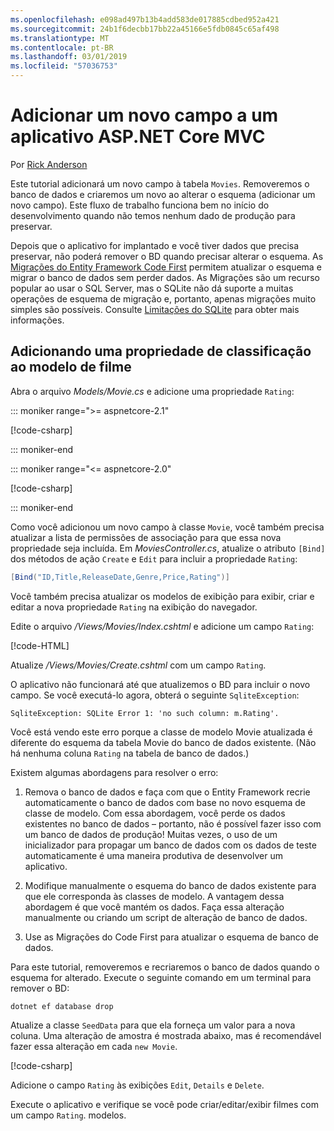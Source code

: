 ```yaml
---
ms.openlocfilehash: e098ad497b13b4add583de017885cdbed952a421
ms.sourcegitcommit: 24b1f6decbb17bb22a45166e5fdb0845c65af498
ms.translationtype: MT
ms.contentlocale: pt-BR
ms.lasthandoff: 03/01/2019
ms.locfileid: "57036753"
---
```

<!-- This include not used by windows version -->
# <a name="add-a-new-field-to-an-aspnet-core-mvc-app"></a>Adicionar um novo campo a um aplicativo ASP.NET Core MVC

Por [Rick Anderson](https://twitter.com/RickAndMSFT)

Este tutorial adicionará um novo campo à tabela `Movies`. Removeremos o banco de dados e criaremos um novo ao alterar o esquema (adicionar um novo campo). Este fluxo de trabalho funciona bem no início do desenvolvimento quando não temos nenhum dado de produção para preservar.

Depois que o aplicativo for implantado e você tiver dados que precisa preservar, não poderá remover o BD quando precisar alterar o esquema. As [Migrações do Entity Framework Code First](/ef/core/get-started/aspnetcore/new-db) permitem atualizar o esquema e migrar o banco de dados sem perder dados. As Migrações são um recurso popular ao usar o SQL Server, mas o SQLite não dá suporte a muitas operações de esquema de migração e, portanto, apenas migrações muito simples são possíveis. Consulte [Limitações do SQLite](/ef/core/providers/sqlite/limitations) para obter mais informações.

## <a name="adding-a-rating-property-to-the-movie-model"></a>Adicionando uma propriedade de classificação ao modelo de filme

Abra o arquivo *Models/Movie.cs* e adicione uma propriedade `Rating`:

::: moniker range=">= aspnetcore-2.1"

[!code-csharp[](~/tutorials/first-mvc-app/start-mvc/sample/MvcMovie21/Models/MovieDateRating.cs?highlight=12&name=snippet)]

::: moniker-end

::: moniker range="<= aspnetcore-2.0"

[!code-csharp[](~/tutorials/first-mvc-app/start-mvc/sample/MvcMovie/Models/MovieDateRating.cs?highlight=11&range=7-18)]

::: moniker-end

Como você adicionou um novo campo à classe `Movie`, você também precisa atualizar a lista de permissões de associação para que essa nova propriedade seja incluída. Em *MoviesController.cs*, atualize o atributo `[Bind]` dos métodos de ação `Create` e `Edit` para incluir a propriedade `Rating`:

```csharp
[Bind("ID,Title,ReleaseDate,Genre,Price,Rating")]
   ```

Você também precisa atualizar os modelos de exibição para exibir, criar e editar a nova propriedade `Rating` na exibição do navegador.

Edite o arquivo */Views/Movies/Index.cshtml* e adicione um campo `Rating`:

[!code-HTML[](~/tutorials/first-mvc-app/start-mvc/sample/MvcMovie/Views/Movies/IndexGenreRating.cshtml?highlight=17,39&range=24-64)]

Atualize */Views/Movies/Create.cshtml* com um campo `Rating`.

O aplicativo não funcionará até que atualizemos o BD para incluir o novo campo. Se você executá-lo agora, obterá o seguinte `SqliteException`:

```
SqliteException: SQLite Error 1: 'no such column: m.Rating'.
```

Você está vendo este erro porque a classe de modelo Movie atualizada é diferente do esquema da tabela Movie do banco de dados existente. (Não há nenhuma coluna `Rating` na tabela de banco de dados.)

Existem algumas abordagens para resolver o erro:

1. Remova o banco de dados e faça com que o Entity Framework recrie automaticamente o banco de dados com base no novo esquema de classe de modelo. Com essa abordagem, você perde os dados existentes no banco de dados – portanto, não é possível fazer isso com um banco de dados de produção! Muitas vezes, o uso de um inicializador para propagar um banco de dados com os dados de teste automaticamente é uma maneira produtiva de desenvolver um aplicativo.

2. Modifique manualmente o esquema do banco de dados existente para que ele corresponda às classes de modelo. A vantagem dessa abordagem é que você mantém os dados. Faça essa alteração manualmente ou criando um script de alteração de banco de dados.

3. Use as Migrações do Code First para atualizar o esquema de banco de dados.

Para este tutorial, removeremos e recriaremos o banco de dados quando o esquema for alterado. Execute o seguinte comando em um terminal para remover o BD:

`dotnet ef database drop`

Atualize a classe `SeedData` para que ela forneça um valor para a nova coluna. Uma alteração de amostra é mostrada abaixo, mas é recomendável fazer essa alteração em cada `new Movie`.

[!code-csharp[](~/tutorials/first-mvc-app/start-mvc/sample/MvcMovie/Models/SeedDataRating.cs?name=snippet1&highlight=6)]

Adicione o campo `Rating` às exibições `Edit`, `Details` e `Delete`.

Execute o aplicativo e verifique se você pode criar/editar/exibir filmes com um campo `Rating`. modelos.
